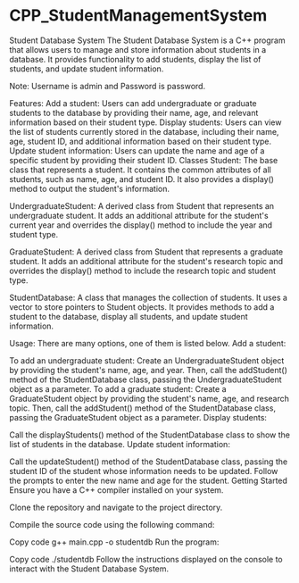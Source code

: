# CPP_StudentManagementSystem
Student Database System
The Student Database System is a C++ program that allows users to manage and store information about students in a database. It provides functionality to add students, display the list of students, and update student information.

Note: Username is admin and Password is password. 

Features:
Add a student: Users can add undergraduate or graduate students to the database by providing their name, age, and relevant information based on their student type.
Display students: Users can view the list of students currently stored in the database, including their name, age, student ID, and additional information based on their student type.
Update student information: Users can update the name and age of a specific student by providing their student ID.
Classes
Student: The base class that represents a student. It contains the common attributes of all students, such as name, age, and student ID. It also provides a display() method to output the student's information.

UndergraduateStudent: A derived class from Student that represents an undergraduate student. It adds an additional attribute for the student's current year and overrides the display() method to include the year and student type.

GraduateStudent: A derived class from Student that represents a graduate student. It adds an additional attribute for the student's research topic and overrides the display() method to include the research topic and student type.

StudentDatabase: A class that manages the collection of students. It uses a vector to store pointers to Student objects. It provides methods to add a student to the database, display all students, and update student information.

Usage: There are many options, one of them is listed below.
Add a student:

To add an undergraduate student: Create an UndergraduateStudent object by providing the student's name, age, and year. Then, call the addStudent() method of the StudentDatabase class, passing the UndergraduateStudent object as a parameter.
To add a graduate student: Create a GraduateStudent object by providing the student's name, age, and research topic. Then, call the addStudent() method of the StudentDatabase class, passing the GraduateStudent object as a parameter.
Display students:

Call the displayStudents() method of the StudentDatabase class to show the list of students in the database.
Update student information:

Call the updateStudent() method of the StudentDatabase class, passing the student ID of the student whose information needs to be updated. Follow the prompts to enter the new name and age for the student.
Getting Started
Ensure you have a C++ compiler installed on your system.

Clone the repository and navigate to the project directory.

Compile the source code using the following command:


Copy code
g++ main.cpp -o studentdb
Run the program:


Copy code
./studentdb
Follow the instructions displayed on the console to interact with the Student Database System.
